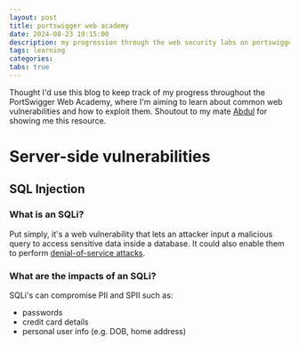 ```yaml
---
layout: post
title: portswigger web academy
date: 2024-08-23 19:15:00
description: my progression through the web security labs on portswigger
tags: learning
categories: 
tabs: true
---
```


Thought I'd use this blog to keep track of my progress throughout the PortSwigger Web Academy, where I'm aiming to learn about common web vulnerabilities and how to exploit them. Shoutout to my mate <a href="https://www.linkedin.com/in/abdul-haadi-siddique-0b4455247/">Abdul</a> for showing me this resource.

# Server-side vulnerabilities

## SQL Injection

### What is an SQLi?

Put simply, it's a web vulnerability that lets an attacker input a malicious query to access sensitive data inside a database. It could also enable them to perform <a href="https://www.cloudflare.com/learning/ddos/glossary/denial-of-service/">denial-of-service attacks</a>. 

### What are the impacts of an SQLi?

SQLi's can compromise PII and SPII such as:

- passwords
- credit card details
- personal user info (e.g. DOB, home address)